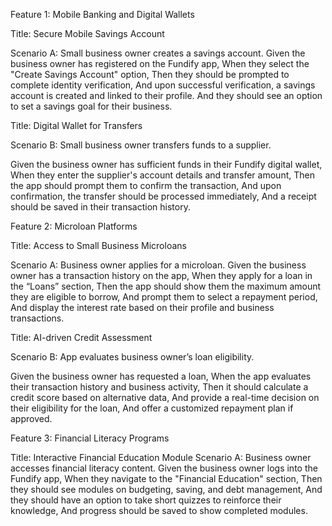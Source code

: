 Feature 1: Mobile Banking and Digital Wallets

Title: Secure Mobile Savings Account

Scenario A: Small business owner creates a savings account.
Given the business owner has registered on the Fundify app,
When they select the "Create Savings Account" option,
Then they should be prompted to complete identity verification,
And upon successful verification, a savings account is created and linked to their profile.
And they should see an option to set a savings goal for their business.

Title: Digital Wallet for Transfers

Scenario B: Small business owner transfers funds to a supplier.

Given the business owner has sufficient funds in their Fundify digital wallet,
When they enter the supplier's account details and transfer amount,
Then the app should prompt them to confirm the transaction,
And upon confirmation, the transfer should be processed immediately,
And a receipt should be saved in their transaction history.

Feature 2: Microloan Platforms

Title: Access to Small Business Microloans

Scenario A: Business owner applies for a microloan.
Given the business owner has a transaction history on the app,
When they apply for a loan in the “Loans” section,
Then the app should show them the maximum amount they are eligible to borrow,
And prompt them to select a repayment period,
And display the interest rate based on their profile and business transactions.


Title: AI-driven Credit Assessment

Scenario B: App evaluates business owner’s loan eligibility.

Given the business owner has requested a loan,
When the app evaluates their transaction history and business activity,
Then it should calculate a credit score based on alternative data,
And provide a real-time decision on their eligibility for the loan,
And offer a customized repayment plan if approved.

Feature 3: Financial Literacy Programs

Title: Interactive Financial Education Module
Scenario A: Business owner accesses financial literacy content.
Given the business owner logs into the Fundify app,
When they navigate to the "Financial Education" section,
Then they should see modules on budgeting, saving, and debt management,
And they should have an option to take short quizzes to reinforce their knowledge,
And progress should be saved to show completed modules.